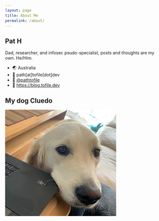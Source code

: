```yaml
---
layout: page
title: About Me
permalink: /about/
---
```


## Pat H

Dad, researcher, and infosec psudo-specialist, posts and thoughts are my own. He/Him.

- 🌏 Australia
- 📧 path[at]tofile[dot]dev
- 🐣 [@pathtofile](https://twitter.com/pathtofile)
- 📘 https://blog.tofile.dev

## My dog Cluedo
<img src="/assets/dog_cluedo.jpg" alt="My Dog Cluedo" width="363" height="348">
